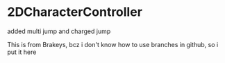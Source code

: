 # 2DCharacterController
added multi jump and charged jump

This is from Brakeys, bcz i don't know how to use branches in github, so i put it here
